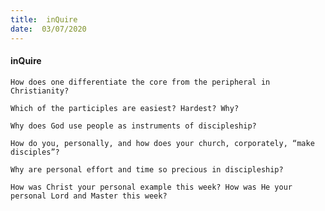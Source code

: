 ```yaml
---
title:  inQuire
date:  03/07/2020
---
```


#### inQuire

`How does one differentiate the core from the peripheral in Christianity?`

`Which of the participles are easiest? Hardest? Why?`

`Why does God use people as instruments of discipleship?`

`How do you, personally, and how does your church, corporately, “make disciples”?`

`Why are personal effort and time so precious in discipleship?`

`How was Christ your personal example this week? How was He your personal Lord and Master this week?`